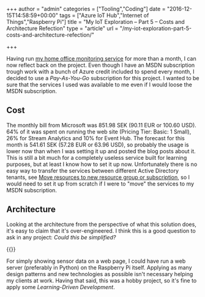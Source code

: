 +++
author = "admin"
categories = ["Tooling","Coding"]
date = "2016-12-15T14:58:59+00:00"
tags = ["Azure IoT Hub","Internet of Things","Raspberry Pi"]
title = "My IoT Exploration – Part 5 – Costs and Architecture Refection"
type = "article"
url = "/my-iot-exploration-part-5-costs-and-architecture-refection/"

+++

Having run [my home office monitoring service][1] for more than a month, I can now reflect back on the project. Even though I have an MSDN subscription trough work with a bunch of Azure credit included to spend every month, I decided to use a _Pay-As-You-Go_ subscription for this project. I wanted to be sure that the services I used was available to me even if I would loose the MSDN subscription.

## Cost

The monthly bill from Microsoft was 851.98 SEK (90.11 EUR or 100.60 USD). 64% of it was spent on running the web site (Pricing Tier: Basic: 1 Small), 26% for Stream Analytics and 10% for Event Hub. The forecast for this month is 541.61 SEK (57.28 EUR or 63.96 USD), so probably the usage is lower now than when I was setting it up and posted the blog posts about it. This is still a bit much for a completely useless service built for learning purposes, but at least I know how to set it up now. Unfortunately there is no easy way to transfer the services between different Active Directory tenants, see [Move resources to new resource group or subscription][2], so I would need to set it up from scratch if I were to "move" the services to my MSDN subscription.

## Architecture

Looking at the architecture from the perspective of what this solution does, it's easy to claim that it's over-engineered. I think this is a good question to ask in any project: _Could this be simplified?_

{{<post-image image="Office-Monitoring-Azure.png" lightbox="true" />}}

For simply showing sensor data on a web page, I could have run a web server (preferably in Python) on the Raspberry Pi itself. Applying as many design patterns and new technologies as possible isn't necessary helping my clients at work. Having that said, this was a hobby project, so it's fine to apply some _Learning-Driven Development_.

 [1]: /my-iot-exploration/
 [2]: https://docs.microsoft.com/en-us/azure/azure-resource-manager/resource-group-move-resources